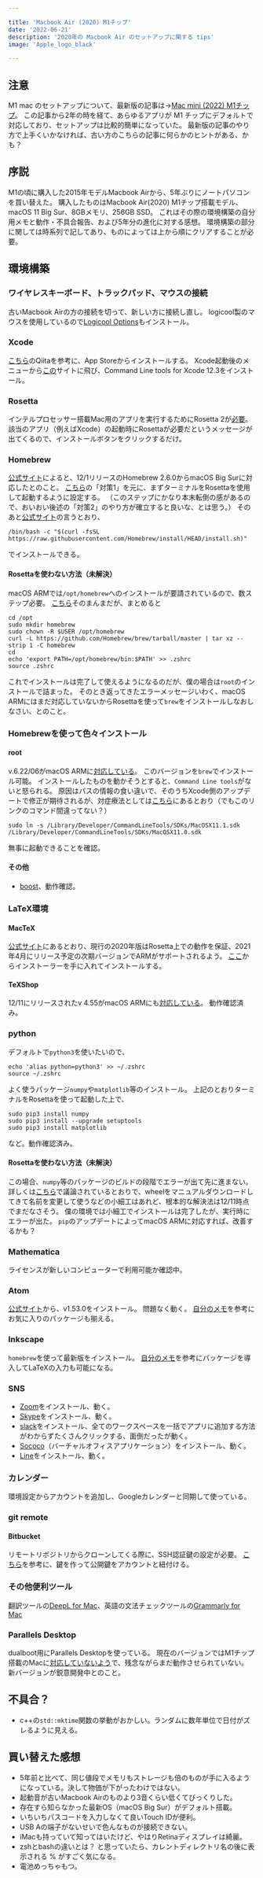 ```yaml
---

title: 'Macbook Air (2020) M1チップ'
date: '2022-06-21'
description: '2020年の Macbook Air のセットアップに関する tips'
image: 'Apple_logo_black'

---
```


## 注意

M1 mac のセットアップについて、最新版の記事は→[Mac mini (2022) M1チップ](macmini2022.html)。
この記事から2年の時を経て、あらゆるアプリが M1 チップにデフォルトで対応しており、セットアップは比較的簡単になっていた。
最新版の記事のやり方で上手くいかなければ、古い方のこちらの記事に何らかのヒントがある、かも？

## 序説

M1の頃に購入した2015年モデルMacbook Airから、5年ぶりにノートパソコンを買い替えた。
購入したものはMacbook Air(2020) M1チップ搭載モデル、macOS 11 Big Sur、8GBメモリ、256GB SSD。
これはその際の環境構築の自分用メモと動作・不具合報告、および5年分の進化に対する感想。
環境構築の部分に関しては時系列で記してあり、ものによっては上から順にクリアすることが必要。

## 環境構築

### ワイヤレスキーボード、トラックパッド、マウスの接続

古いMacbook Airの方の接続を切って、新しい方に接続し直し。
logicool製のマウスを使用しているので[Logicool Options](https://www.logicool.co.jp/ja-jp/product/options)もインストール。

### Xcode

[こちら](https://qiita.com/aiorange19/items/5ffaefc85f912f60c2fa)のQiitaを参考に、App Storeからインストールする。
Xcode起動後のメニューから[この](https://developer.apple.com/download/more/?=for%20Xcode)サイトに飛び、Command Line tools for Xcode 12.3をインストール。

### Rosetta

インテルプロセッサー搭載Mac用のアプリを実行するためにRosetta 2が[必要](https://support.apple.com/en-us/HT211861)。
該当のアプリ（例えばXcode）の起動時にRosettaが必要だというメッセージが出てくるので、インストールボタンをクリックするだけ。

### Homebrew

[公式サイト](https://brew.sh/2020/12/01/homebrew-2.6.0/)によると、12/1リリースのHomebrew 2.6.0からmacOS Big Surに対応したとのこと。
[こちら](https://qiita.com/shira-shun/items/0f6213f4923cb5544367)の「対策1」を元に、まずターミナルをRosettaを使用して起動するように設定する。
（このステップにかなり本末転倒の感があるので、おいおい後述の「対策2」のやり方が確立すると良いな、とは思う。）
そのあと[公式サイト](https://brew.sh/index_ja)の言うとおり、

```
/bin/bash -c "$(curl -fsSL https://raw.githubusercontent.com/Homebrew/install/HEAD/install.sh)"
```

でインストールできる。

#### Rosettaを使わない方法（未解決）

macOS ARMでは`/opt/homebrew`へのインストールが要請されているので、数ステップ必要。
[こちら](https://qiita.com/aiorange19/items/5ffaefc85f912f60c2fa)そのまんまだが、まとめると

```
cd /opt
sudo mkdir homebrew
sudo chown -R $USER /opt/homebrew
curl -L https://github.com/Homebrew/brew/tarball/master | tar xz --strip 1 -C homebrew
cd
echo 'export PATH=/opt/homebrew/bin:$PATH' >> .zshrc
source .zshrc
```

これでインストールは完了して使えるようになるのだが、僕の場合は`root`のインストールで詰まった。
そのとき返ってきたエラーメッセージいわく、macOS ARMにはまだ対応していないからRosettaを使って`brew`をインストールしなおしなさい、とのこと。

### Homebrewを使って色々インストール

#### root

v.6.22/06がmacOS ARMに[対応している](https://root-forum.cern.ch/t/root-v6-22-06-release/42575)。
このバージョンを`brew`でインストール可能。
インストールしたものを動かそうとすると、`Command Line tools`がないと怒られる。
原因はパスの情報の食い違いで、そのうちXcode側のアップデートで修正が期待されるが、対症療法としては[こちら](https://developer.apple.com/forums/thread/667561)にあるとおり（でもこのリンクのコマンド間違ってない？）

```
sudo ln -s /Library/Developer/CommandLineTools/SDKs/MacOSX11.1.sdk /Library/Developer/CommandLineTools/SDKs/MacOSX11.0.sdk
```

無事に起動できることを確認。

#### その他

* [boost](https://formulae.brew.sh/formula/boost)、動作確認。

### LaTeX環境

#### MacTeX

[公式サイト](https://www.tug.org/mactex/aboutarm.html)にあるとおり、現行の2020年版はRosetta上での動作を保証、2021年4月にリリース予定の次期バージョンでARMがサポートされるよう。
[ここ](https://www.tug.org/mactex/mactex-download.html)からインストーラーを手に入れてインストールする。

#### TeXShop

12/11にリリースされたv 4.55がmacOS ARMにも[対応している](https://pages.uoregon.edu/koch/texshop/)。
動作確認済み。

### python

デフォルトで`python3`を使いたいので、

```
echo 'alias python=python3' >> ~/.zshrc
source ~/.zshrc
```

よく使うパッケージ`numpy`や`matplotlib`等のインストール。
上記のとおりターミナルをRosettaを使って起動した上で、

```
sudo pip3 install numpy
sudo pip3 install --upgrade setuptools
sudo pip3 install matplotlib
```

など。動作確認済み。

#### Rosettaを使わない方法（未解決）

この場合、`numpy`等のパッケージのビルドの段階でエラーが出て先に進まない。
詳しくは[こちら](https://github.com/scipy/scipy/issues/13102)で議論されているとおりで、wheelをマニュアルダウンロードしてきて名前を変更して使うなどの小細工はあれど、根本的な解決法は12/11時点でまだなさそう。
僕の環境では小細工でインストールは完了したが、実行時にエラーが出た。
`pip`のアップデートによってmacOS ARMに対応すれば、改善するかも？

### Mathematica

ライセンスが新しいコンピューターで利用可能か確認中。

### Atom

[公式サイト](https://atom.io)から、v1.53.0をインストール。
問題なく動く。
[自分のメモ](atom.html)を参考にお気に入りのパッケージも揃える。

### Inkscape

`homebrew`を使って最新版をインストール。
[自分のメモ](inkscape.html)を参考にパッケージを導入してLaTeXの入力も可能になる。

### SNS

* [Zoom](https://zoom.us/download)をインストール、動く。
* [Skype](https://www.skype.com/ja/get-skype/)をインストール、動く。
* [slack](https://slack.com/downloads/mac)をインストール、全てのワークスペースを一括でアプリに追加する方法がわからずたくさんクリックする、面倒だったが動く。
* [Sococo](https://app.sococo.com/a/download)（バーチャルオフィスアプリケーション）をインストール、動く。
* [Line](https://apps.apple.com/us/app/line/id539883307?mt=12)をインストール、動く。

### カレンダー

環境設定からアカウントを追加し、Googleカレンダーと同期して使っている。

### git remote

#### Bitbucket

リモートリポジトリからクローンしてくる際に、SSH認証鍵の設定が必要。
[こちら](https://qiita.com/0084ken/items/e763c85054a5a1e2cc6c)を参考に、鍵を作って公開鍵をアカウントと紐付ける。

### その他便利ツール

翻訳ツールの[DeepL for Mac](https://www.deepl.com/app)、英語の文法チェックツールの[Grammarly for Mac](https://www.grammarly.com/native/mac)

### Parallels Desktop

dualboot用にParallels Desktopを使っている。
現在のバージョンではM1チップ搭載のMacに[対応していないよう](https://www.parallels.com/blogs/parallels-desktop-apple-silicon-mac/)で、残念ながらまだ動作させられていない。
新バージョンが鋭意開発中とのこと。

## 不具合？

* c++の`std::mktime`関数の挙動がおかしい。ランダムに数年単位で日付がズレるように見える。

## 買い替えた感想

* 5年前と比べて、同じ値段でメモリもストレージも倍のものが手に入るようになっている。決して物価が下がったわけではない。
* 起動音が古いMacbook Airのものより3音くらい低くてびっくりした。
* 存在すら知らなかった最新OS（macOS Big Sur）がデフォルト搭載。
* いちいちパスコードを入力しなくて良いTouch IDが便利。
* USB Aの端子がないせいで色んなものが接続できない。
* iMacも持っていて知ってはいたけど、やはりRetinaディスプレイは綺麗。
* zshとbashの違いとは？ と思っていたら、カレントディレクトリ名の後に表示される % がすごく気になる。
* 電池めっちゃもつ。
